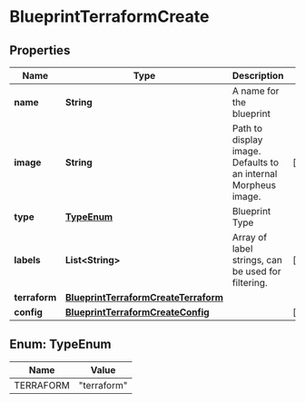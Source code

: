 

# BlueprintTerraformCreate


## Properties

| Name | Type | Description | Notes |
|------------ | ------------- | ------------- | -------------|
|**name** | **String** | A name for the blueprint |  |
|**image** | **String** | Path to display image. Defaults to an internal Morpheus image. |  [optional] |
|**type** | [**TypeEnum**](#TypeEnum) | Blueprint Type |  |
|**labels** | **List&lt;String&gt;** | Array of label strings, can be used for filtering. |  [optional] |
|**terraform** | [**BlueprintTerraformCreateTerraform**](BlueprintTerraformCreateTerraform.md) |  |  |
|**config** | [**BlueprintTerraformCreateConfig**](BlueprintTerraformCreateConfig.md) |  |  [optional] |



## Enum: TypeEnum

| Name | Value |
|---- | -----|
| TERRAFORM | &quot;terraform&quot; |



